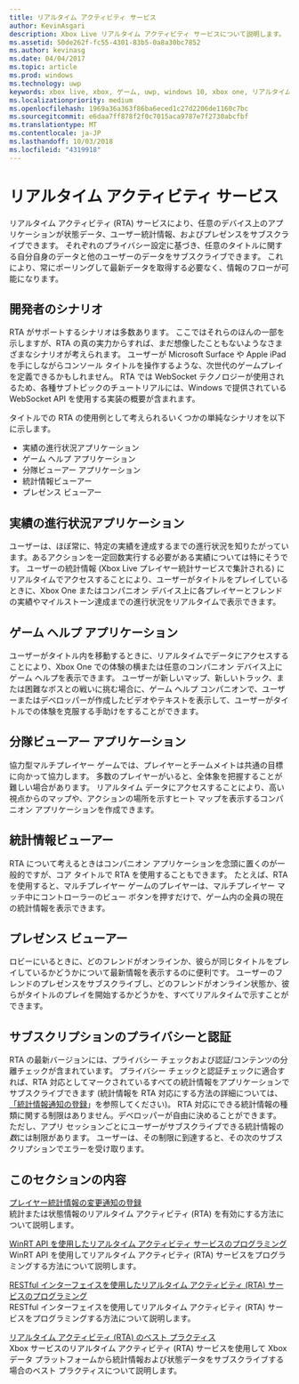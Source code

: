 ```yaml
---
title: リアルタイム アクティビティ サービス
author: KevinAsgari
description: Xbox Live リアルタイム アクティビティ サービスについて説明します。
ms.assetid: 50de262f-fc55-4301-83b5-0a8a30bc7852
ms.author: kevinasg
ms.date: 04/04/2017
ms.topic: article
ms.prod: windows
ms.technology: uwp
keywords: xbox live, xbox, ゲーム, uwp, windows 10, xbox one, リアルタイム アクティビティ サービス
ms.localizationpriority: medium
ms.openlocfilehash: 1969a36a363f86ba6eced1c27d2206de1160c7bc
ms.sourcegitcommit: e6daa7ff878f2f0c7015aca9787e7f2730abcfbf
ms.translationtype: MT
ms.contentlocale: ja-JP
ms.lasthandoff: 10/03/2018
ms.locfileid: "4319918"
---
```

# <a name="real-time-activity-service"></a>リアルタイム アクティビティ サービス

リアルタイム アクティビティ (RTA) サービスにより、任意のデバイス上のアプリケーションが状態データ、ユーザー統計情報、およびプレゼンスをサブスクライブできます。 それぞれのプライバシー設定に基づき、任意のタイトルに関する自分自身のデータと他のユーザーのデータをサブスクライブできます。 これにより、常にポーリングして最新データを取得する必要なく、情報のフローが可能になります。


## <a name="developer-scenarios"></a>開発者のシナリオ

RTA がサポートするシナリオは多数あります。 ここではそれらのほんの一部を示しますが、RTA の真の実力からすれば、まだ想像したこともないようなさまざまなシナリオが考えられます。 ユーザーが Microsoft Surface や Apple iPad を手にしながらコンソール タイトルを操作するような、次世代のゲームプレイを定義できるかもしれません。 RTA では WebSocket テクノロジーが使用されるため、各種サブトピックのチュートリアルには、Windows で提供されている WebSocket API を使用する実装の概要が含まれます。

タイトルでの RTA の使用例として考えられるいくつかの単純なシナリオを以下に示します。

-   実績の進行状況アプリケーション
-   ゲーム ヘルプ アプリケーション
-   分隊ビューアー アプリケーション
-   統計情報ビューアー
-   プレゼンス ビューアー


## <a name="achievements-progress-app"></a>実績の進行状況アプリケーション

ユーザーは、ほぼ常に、特定の実績を達成するまでの進行状況を知りたがっています。あるアクションを一定回数実行する必要がある実績については特にそうです。 ユーザーの統計情報 (Xbox Live プレイヤー統計サービスで集計される) にリアルタイムでアクセスすることにより、ユーザーがタイトルをプレイしているときに、Xbox One またはコンパニオン デバイス上に各プレイヤーとフレンドの実績やマイルストーン達成までの進行状況をリアルタイムで表示できます。


## <a name="game-help-app"></a>ゲーム ヘルプ アプリケーション

ユーザーがタイトル内を移動するときに、リアルタイムでデータにアクセスすることにより、Xbox One での体験の横または任意のコンパニオン デバイス上にゲーム ヘルプを表示できます。 ユーザーが新しいマップ、新しいトラック、または困難なボスとの戦いに挑む場合に、ゲーム ヘルプ コンパニオンで、ユーザーまたはデベロッパーが作成したビデオやテキストを表示して、ユーザーがタイトルでの体験を克服する手助けをすることができます。


## <a name="squad-viewer-app"></a>分隊ビューアー アプリケーション

協力型マルチプレイヤー ゲームでは、プレイヤーとチームメイトは共通の目標に向かって協力します。 多数のプレイヤーがいると、全体象を把握することが難しい場合があります。 リアルタイム データにアクセスすることにより、高い視点からのマップや、アクションの場所を示すヒート マップを表示するコンパニオン アプリケーションを作成できます。


## <a name="statistics-viewer"></a>統計情報ビューアー

RTA について考えるときはコンパニオン アプリケーションを念頭に置くのが一般的ですが、コア タイトルで RTA を使用することもできます。 たとえば、RTA を使用すると、マルチプレイヤー ゲームのプレイヤーは、マルチプレイヤー マッチ中にコントローラーのビュー ボタンを押すだけで、ゲーム内の全員の現在の統計情報を表示できます。


## <a name="presence-viewer"></a>プレゼンス ビューアー

ロビーにいるときに、どのフレンドがオンラインか、彼らが同じタイトルをプレイしているかどうかについて最新情報を表示するのに便利です。 ユーザーのフレンドのプレゼンスをサブスクライブし、どのフレンドがオンライン状態か、彼らがタイトルのプレイを開始するかどうかを、すべてリアルタイムで示すことができます。


## <a name="subscription-privacy-and-authorization"></a>サブスクリプションのプライバシーと認証

RTA の最新バージョンには、プライバシー チェックおよび認証/コンテンツの分離チェックが含まれています。 プライバシー チェックと認証チェックに適合すれば、RTA 対応としてマークされているすべての統計情報をアプリケーションでサブスクライブできます  (統計情報を RTA 対応にする方法の詳細については、[「統計情報通知の登録](register-for-stat-notifications.md)」を参照してください)。 RTA 対応にできる統計情報の種類に関する制限はありません。デベロッパーが自由に決めることができます。 ただし、アプリ セッションごとにユーザーがサブスクライブできる統計情報の*数*には制限があります。 ユーザーは、その制限に到達すると、その次のサブスクリプションでエラーを受け取ります。


## <a name="in-this-section"></a>このセクションの内容

[プレイヤー統計情報の変更通知の登録](register-for-stat-notifications.md)  
統計または状態情報のリアルタイム アクティビティ (RTA) を有効にする方法について説明します。

[WinRT API を使用したリアルタイム アクティビティ サービスのプログラミング](programming-the-real-time-activity-service.md)  
WinRT API を使用してリアルタイム アクティビティ (RTA) サービスをプログラミングする方法について説明します。

[RESTful インターフェイスを使用したリアルタイム アクティビティ (RTA) サービスのプログラミング](programming-the-real-time-activity-service.md)  
RESTful インターフェイスを使用してリアルタイム アクティビティ (RTA) サービスをプログラミングする方法について説明します。

[リアルタイム アクティビティ (RTA) のベスト プラクティス](rta-best-practices.md)  
Xbox サービスのリアルタイム アクティビティ (RTA) サービスを使用して Xbox データ プラットフォームから統計情報および状態データをサブスクライブする場合のベスト プラクティスについて説明します。
